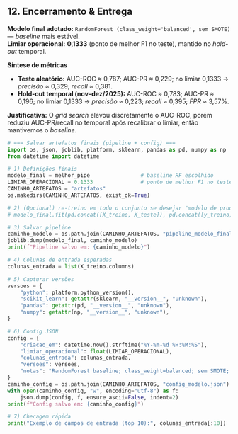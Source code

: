 ## 12. Encerramento & Entrega

**Modelo final adotado:** `RandomForest (class_weight='balanced', sem SMOTE)` — *baseline* mais estável.  
**Limiar operacional:** **0,1333** (ponto de melhor F1 no teste), mantido no *hold-out* temporal.

**Síntese de métricas**  
- **Teste aleatório:** AUC-ROC ≈ 0,787; AUC-PR ≈ 0,229; no limiar 0,1333 → *precisão* ≈ 0,329; *recall* ≈ 0,381.  
- **Hold-out temporal (nov–dez/2025):** AUC-ROC ≈ 0,783; AUC-PR ≈ 0,196; no limiar 0,1333 → *precisão* ≈ 0,223; *recall* ≈ 0,395; *FPR* ≈ 3,57%.

**Justificativa:** O *grid search* elevou discretamente o AUC-ROC, porém reduziu AUC-PR/recall no temporal após recalibrar o limiar, então mantivemos o *baseline*.


```python
# === Salvar artefatos finais (pipeline + config) ===
import os, json, joblib, platform, sklearn, pandas as pd, numpy as np
from datetime import datetime

# 1) Definições finais
modelo_final = melhor_pipe                # baseline RF escolhido
LIMIAR_OPERACIONAL = 0.1333               # ponto de melhor F1 no teste
CAMINHO_ARTEFATOS = "artefatos"
os.makedirs(CAMINHO_ARTEFATOS, exist_ok=True)

# 2) (Opcional) re-treino em todo o conjunto se desejar "modelo de produção"
# modelo_final.fit(pd.concat([X_treino, X_teste]), pd.concat([y_treino, y_teste]))

# 3) Salvar pipeline
caminho_modelo = os.path.join(CAMINHO_ARTEFATOS, "pipeline_modelo_final.joblib")
joblib.dump(modelo_final, caminho_modelo)
print(f"Pipeline salvo em: {caminho_modelo}")

# 4) Colunas de entrada esperadas
colunas_entrada = list(X_treino.columns)

# 5) Capturar versões
versoes = {
    "python": platform.python_version(),
    "scikit_learn": getattr(sklearn, "__version__", "unknown"),
    "pandas": getattr(pd, "__version__", "unknown"),
    "numpy": getattr(np, "__version__", "unknown"),
}

# 6) Config JSON
config = {
    "criacao_em": datetime.now().strftime("%Y-%m-%d %H:%M:%S"),
    "limiar_operacional": float(LIMIAR_OPERACIONAL),
    "colunas_entrada": colunas_entrada,
    "versoes": versoes,
    "notas": "RandomForest baseline; class_weight=balanced; sem SMOTE; validação temporal nov–dez/2025.",
}
caminho_config = os.path.join(CAMINHO_ARTEFATOS, "config_modelo.json")
with open(caminho_config, "w", encoding="utf-8") as f:
    json.dump(config, f, ensure_ascii=False, indent=2)
print(f"Config salvo em: {caminho_config}")

# 7) Checagem rápida
print("Exemplo de campos de entrada (top 10):", colunas_entrada[:10])

```